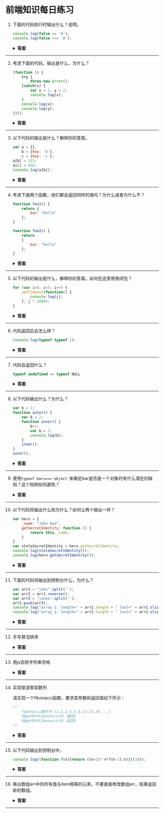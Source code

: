 # 前端知识每日练习

1. 下面的代码执行时输出什么？说明。

   ```js
   console.log(false == '0');
   console.log(false === '0');
   ```

   <details><summary><b>答案</b></summary>
   <p>
    执行结果为：

   ```js
   true
   false
   ```

   知识点：`==`的隐式类型转换和`===`用法

   解析：

   在JavaScript中，有两套相等运算符。三重相等运算符`===`的行为与任何传统的相等运算符相同：如果两侧的表达式具有相同的类型和相同的值，则计算结果为`true`。然而，双等号运算符在比较它们之前试图进行类型转换成`Number()`，将`false`转换为`0`,`‘0’`也转换为`0`，二者相等。因此，通常使用`===`来判断二者是否真的相等，而不是`==`。对于`!==`和`!=`也是如此。
   </p>
   </details>

---

2. 考虑下面的代码。输出是什么，为什么？

   ```js
   (function () {
       try {
           throw new Error();
       }catch(x) {
           var x = 1, y = 2;
           console.log(x);
       }
       console.log(x);
       console.log(y);
   })();
   ```
   <details><summary><b>答案</b></summary>
   <p>
   执行结果为：

   ```js
   1
   undefined
   2
   ```

   知识点：预编译、作用域链、`with`和`catch`对作用域链的改变

   解析：

   1. 函数预编译：在函数预编译时，`var`语句被挂起（不包含值的初始化）到它所属的全局或函数作用域的顶部。即：

      ![](./Notes Images/exercise 2-1.png)

   2. **`with`与`catch`内的在执行时，其执行期上下文的作用域会被临时改变**，生成了一个新的可变对象并推入作用域链的头部，此时函数原本的局部变量现在处于第二个作用域链对象中。见下图：

      ![](./Notes Images/exercise 2-2.png)

      此时，第六行的`console.log(x)`从临时对象`catch variable object`中索取`x`，输出1。

   3. `catch`语句执行结束后，catch临时生成的可变对象被销毁，此时作用域链的顶端为函数的AO，如下图：

      ![](./Notes Images/exercise 2-3.png)

      此时，第8行和第9行分别输出`x`和`y`的值，得到`undefined`和`2`。
   </p>
   </details>

---

3. 以下代码的输出是什么？解释你的答案。

   ```js
   var a = {},
       b = {key: 'b'},
       c = {key: 'c'};
   a[b] = 123;
   a[c] = 456;
   console.log(a[b]);
   ```
    <details><summary><b>答案</b></summary>
   <p>
   知识点：对象的属性访问与赋值

   解析：

   访问对象的属性有两种方式，一种是`obj.prop`，另一种是`obj[str(prop)]`。

   - 其中`obj.prop`会隐式的将`prop`使用`toString()`方法转化成为字符串类型`str(prop)`，然后再调用`obj[str(prop)]`。
   - 使用`obj[prop]`时，如果`prop`不是字符串，那么也会隐式调用`toString()`方法转化为字符串类型的`str(prop)`，再调用`obj[str(prop)]`。

   因此，第4行的`a[b]`相当于`a[b.toString()]`，由于`b`是对象，则`b.toString()`为`"[object Object]"`，即相当于`a["[object Object]"]=123`，此时`a`为：

   ```js
   a = {
       "[object Object]": 123,
   }
   ```

   同理，第5行的`a[c]-->a[c.toString()]-->a["[object Object]"]`，并赋值为``456`，将原`"[object Object]"`属性值覆盖成了`456`。

   ```js
   a = {
       "[object Object]": 456,
   }
   ```

   因此，第6行`console.log(a[b])`相当于`console.log(a["object Object"])`得到`456`。

---

4. 考虑下面两个函数，他们都会返回同样的值吗？为什么或者为什么不？

   ```js
   function foo1() {
       return {
           bar: "hello"
       };
   }
   
   function foo2() {
       return
       {
           bar: "hello"
       };
   }
   ```
   <details><summary><b>答案</b></summary>
   <p>

   解析：不会返回同样的值，`foo1();`执行返回为对象`{bar: 'hello'}`，而`foo2();`执行返回空值，为`undefined`。

   因为如果每一行代码是一个可执行的语句，虽然没有加`;`，但是系统会隐式的添加上`;`，然后解释一行执行一行，第二个函数执行到`return`就停止了。

   因此，JavaScript通常约定一行开头的大括号应放在行尾，而不是放在新行的开头，避免出现上述情况。
   </p>
   </details>

---

5. 以下代码的输出是什么，解释你的答案。如何在这里使用闭包？

   ```js
   for (var i=0; i<5; i++) {
       setTimeout(function() {
           console.log(j);
       }, j * 1000);
   }
   ```
   <details><summary><b>答案</b></summary>
   <p>
   知识点：

   - `setTimeout(func, delay)`：延时`delay`毫秒后执行`func`
   - 闭包

   解析：

   - 代码输出为：每隔1000毫秒，就打印一个5

   - 使用立即执行函数来解决闭包问题，实现每隔1000毫秒，就依次打印0,1,2,3,4。

     ```js
     for (var i=0; i<5; i++) {
         (function (j){
             setTimeout(function() {
                 console.log(j);
             }, j * 1000);
         }(i));
     }
     ```

   - 在ES2015上下文中，可以在原始代码中简单地使用`let`而不是`var`

     ```js
     for (let i=0; i<5; i++) {
         setTimeout(function(){
             console.log(i);
         }, j*1000);
     }
     ```
   </p>
   </details>

---

6. 代码返回后会怎么样？

   ```js
   console.log(typeof typeof 1);
   ```
   <details><summary><b>答案</b></summary>
   <p>

   知识点：`typeof`函数返回的结果是字符串形式的。

   解析：首先执行后面的`typeof 1`得到`"number"`，然后执行`typeof "number"`得到`"string"`。
    </p>
    </details>

---

7. 代码会返回什么？

   ```js
   typeof undefined == typeof NULL
   ```
   <details><summary><b>答案</b></summary>
   <p>

   知识点：`typeof`用法

   解析：结果返回`true`。`NULL`是未定义的变量（注意不是`null`），未定义的变量使用`typeof`不会报错，而是返回`"undefined"`。`typeof undefined`也会返回`"undefined"`，因此会返回`true`。
   </p>
   </details>

---

8. 以下代码输出什么？为什么？

   ```js
   var b = 1;
   function outer() {
       var b = 2;
       function inner() {
           b++;
           var b = 3;
           console.log(b);
       }
       inner();
   }
   outer();
   ```
    <details><summary><b>答案</b></summary>
    <p>

   执行结果：

   ```js
   3
   ```

   知识点：函数预编译及作用域链

   解析：

   1. 全局预编译，作用域链如下：

      ```js
      [[scope]] = {
          GO: {
              b: undefined,
              outer: function outer () {/*...*/}
      	}
      }
      ```

   2. 执行第1行，将`GO`中的`b`赋值为1，此时作用域链为：

      ```js
      [[scope]] = {
          GO: {
              b: 1,
              outer: function outer () {/*...*/}
      	}
      }
      ```

   3. 执行第11行，执行`outer`函数进行该函数的预编译，此时作用域链为：

      ```js
      [[scope]] = {
          outer_AO: {
              b: undefined;
              inner: function inner() {/*...*/}
          }
          GO: {
              b: 1,
              outer: function outer () {/*...*/}
      	}
      }
      ```

   4. 执行函数`outer`中的`b=2`，将`outer_AO`中的`b`赋值为2，此时作用域链为：

      ```js
      [[scope]] = {
          outer_AO: {
              b: 2;
              inner: function inner() {/*...*/}
          }
          GO: {
              b: 1,
              outer: function outer () {/*...*/}
      	}
      }
      ```

   5. 执行函数`outer`中的`inner()`，执行前进行`inner`函数的预编译，此时作用域链为：

      ```js
      [[scope]] = {
          inner_AO: {
              b: undefined
          }
          outer_AO: {
              b: 2;
              inner: function inner() {/*...*/}
          }
          GO: {
              b: 1,
              outer: function outer () {/*...*/}
      	}
      }
      ```

   6. 执行函数`inner`的`b++`，就是将`inner_AO`中的`b = b + 1 = undefined + 1 = NaN`。此时作用域链为：

      ```js
      [[scope]] = {
          inner_AO: {
              b: NaN
          }
          outer_AO: {
              b: 2;
              inner: function inner() {/*...*/}
          }
          GO: {
              b: 1,
              outer: function outer () {/*...*/}
      	}
      }
      ```

   7. 执行函数`inner`的`b=3`，将`inner_AO`中的`b`赋值为3，此时作用域链为：

      ```js
      [[scope]] = {
          inner_AO: {
              b: 3
          }
          outer_AO: {
              b: 2;
              inner: function inner() {/*...*/}
          }
          GO: {
              b: 1,
              outer: function outer () {/*...*/}
      	}
      }
      ```

   8. 执行函数`inner`中的`console.log(b)`，从作用域链顶端依次往下找，直到找到`b`变量，因此从`inner_AO`中找到`b=3`，输出3。
    </p>
    </details>

---

9. 使用`typeof bar===='object'`来确定bar是否是一个对象时有什么潜在的缺陷？这个陷阱如何避免？
   <details><summary><b>答案</b></summary>
   <p>

   - `null`、`Array`以及包装类`Number()` `String()` `Boolean()`使用`typeof`都会返回`'object'`。

   - 使用`Object.prototype.toString.call()`即可实现判断：

     `var toStr = Object.prototype.toString;`

     - ```js
       var bar = null;
       console.log(toStr.call(bar) === '[object Null]');
       // true
       ```

     - ```js
       var bar = [];
       console.log(toStr.call(bar) === '[object Array]');
       // true
       ```

     - ```js
       var bar = new Number(3);
       console.log(toStr.call(bar) === '[object Number]');
       // true
       ```

     - ```js
       var bar = new String('abc');
       console.log(toStr.call(bar) === '[object String]');
       // true
       ```

     - ```js
       var bar = new Boolean(true);
       console.log(toStr.call(bar) === '[object Boolean]');
       // true
       ```

   - 使用`bar.constructor`也可以判断：
     - `[].constructor === Array`
     - `new Number(3).constructor === Number`
     - `new String('abc').constructor === String`
     - `new Boolean(true).constructor === Boolean`
   </p>
   </details>

---

10. 以下代码将输出什么和为什么？如何让两个输出一样？

    ```js
    var hero = {
        _name: "John Doe",
        getSecretIdentity: function () {
            return this._name;
        }
    }
    var stoleSecretIdentity = hero.getSecretIdentity;
    console.log(stoleSecretIdentity());
    console.log(hero.getSecretIdentity());
    ```

    <details><summary><b>答案</b></summary>
    <p>

    执行结果：

    ```js
    undefined
    'John Doe'
    ```

    知识点：`this` , `call`和`apply`

    解析：

    - 第8行，`stoleSecretIdentity()`在全局执行，进行函数预编译，这时`this`指向`window`对象，由于`window._name`未定义，所以返回`undefined`。

    - 第9行，`hero.getSecretIdentity()`执行时，谁使用该方法`this`就指向谁，因此返回`hero._name`，即`'John Doe'`。

    - 如果要在全局执行时返回`hero._name`，可以使用`call`或者`apply`。

      ```js
      stoleSecretIdentity.call(hero);
      // 'John Doe'
      stoleSecretIdentity.apply(hero);
      // 'John Doe'
      ```

      也可以使用`bind`方法来修复`stoleSecretIdentity`函数：

      ```js
      var stoleScreteIdentity = hero.getSecretIdentity.bind(hero);
      ```
    </p>
    </details>
      
---

11. 下面的代码将输出到控制台什么，为什么？

    ```js
    var arr1 = "john".split('');
    var arr2 = arr1.reverse();
    var arr3 = "jones".split('');
    arr2.push(arr3);			
    console.log("array 1: length=" + arr1.length + " last=" + arr1.slice(-1));
    console.log("array 2: length=" + arr2.length + " last=" + arr2.slice(-1));
    ```

    <details><summary><b>答案</b></summary>
    <p>

    执行结果：

    ```js
    "array 1: length=5 last=j,o,n,e,s"
    "array 1: length=5 last=j,o,n,e,s"
    ```

    </p>
    </details>

---

12. 手写冒泡排序
    <details><summary><b>答案</b></summary>
    <p>

    ```js
    var arr = [6,5,4,8,1,2,3,8,1];
    function bubbleSort(arr) {
        var len = arr.length;
        for (var i=0; i<len; i++) {
            for (var j=i+1; j<len; j++) {
                if (arr[i] > arr[j]) {
                    var temp = arr[i];
                    arr[i] = arr[j];
                    arr[j] = temp;
                }
            }
        }
        return arr;
    }
    
    console.log(bubbleSort(arr));
    // [1, 1, 2, 3, 4, 5, 6, 8, 8]
    ```

    </p>
    </details>

---

13. 用js去除字符串空格
    <details><summary><b>答案</b></summary>
    <p>

    ```js
    var str = "       afdsf   fdsaf f "
    var newStr = str.split(' ').join('');
    console.log(newStr);
    // afdsffdsaff
    ```

    </p>
    </details>

---

14. 实现斐波那契数列

    请实现一个fibonacci函数，要求其参数和返回值如下所示：

    ```js
    /*
    	fibonacci数列为 [1,1,2,3,5,8,13,21,34 ...]
    	则getNthFibonacci(0) 返回1
    	则getNthFibonacci(4) 返回5
    */
    ```

    <details><summary><b>答案</b></summary>
    <p>

    实现：

    ```js
    /* 方法1：数列迭代 */
    function getNthFibonacci(n) {
        // check
        if (n<0) {
            console.log('n cannot be negative.')
        }
        if (n<2) {
            return 1
        }
        var a = 1,
            b = 1;
        var c;
        for (var i=0; i<n-1; i++) {
            c = a + b;
            a = b;
            b = c;
        }
        return c;
    }
    
    console.log(getNthFibonacci(0))
    ```

    ```js
    /* 方法2：递归 */
    function getNthFibonacci(n) {
        // check
        if (n<0) {
            console.log('n cannot be negative.')
        }
        if (n<2) {
            return 1;
        }else{
            return getNthFibonacci(n-1) + getNthFibonacci(n-2);
        }
    }
    console.log(getNthFibonacci(0))
    ```

    </p>
    </details>

---

15. 以下代码输出到控制台中，

    ````js
    console.log((function f(n){return ((n>1)? n*f(n-1):n)})(10));
    ````

    <details><summary><b>答案</b></summary>
    <p>

    执行结果：

    ```js
    3628800
    ```

    知识点：递归、立即执行函数

    解析：

    - 上述代码等同于：

      ```js
      console.log((function f(n){
          if (n>1) {
              return n * f(n-1);
          }else{
              return n;
          }
      })(10));
      ```

      即使用递归的方式来计算10的阶乘，得到结果为3628800。

    - 在递归中，虽然使用了立即执行函数，但是由于递归栈最顶端的函数还在运行，因此递归中的函数的作用域中仍然保留`function f()`，因此不会报错，会递归运行下去，直至递归栈顶的函数返回了最终的结果，`function f()`才会丢失。

      因此，如果上述代码运行后，再访问函数`f`就会报错：

      ```js
      console.log(f);
      // Uncaught ReferenceError: f is not defined at <anonymous>:1:13
      ```

    </p>
    </details>

---

16. 移出数组arr中的所有值与item相等的元素。不要直接修改数组arr，结果返回新的数组。

    <details>
    <summary><b>答案</b></summary>
    <p>

    ```js
    var arr = [1,1,1,2,3,4,5,6,7];
    var item = 1;

    function removeItemFromArr(arr) {
        var newArr = [];
        for (var i=0; i<arr.length; i++) {
            if (arr[i] != item) {
                newArr.push(arr[i]);
            }
        }
        return newArr;
    }

    console.log(removeItemFromArr(arr));
    console.log(arr);
    // (6) [2, 3, 4, 5, 6, 7]
    // (9) [1, 1, 1, 2, 3, 4, 5, 6, 7]
    ```
    </p>
    </details>

---